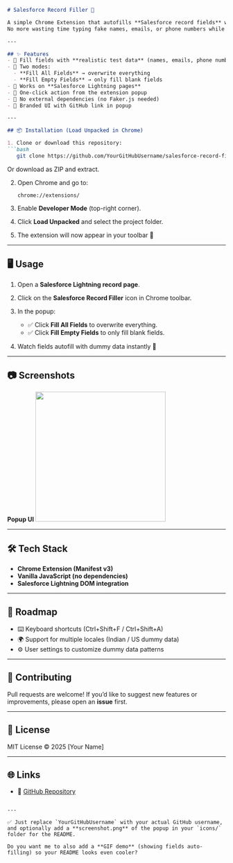 
````markdown
# Salesforce Record Filler 🚀

A simple Chrome Extension that autofills **Salesforce record fields** with **realistic dummy data** for testing.  
No more wasting time typing fake names, emails, or phone numbers while testing forms in Salesforce Lightning.

---

## ✨ Features
- 🔹 Fill fields with **realistic test data** (names, emails, phone numbers, websites, addresses, dates, etc.)
- 🔹 Two modes:
  - **Fill All Fields** → overwrite everything
  - **Fill Empty Fields** → only fill blank fields
- 🔹 Works on **Salesforce Lightning pages**
- 🔹 One-click action from the extension popup
- 🔹 No external dependencies (no Faker.js needed)
- 🔹 Branded UI with GitHub link in popup

---

## 📦 Installation (Load Unpacked in Chrome)

1. Clone or download this repository:
```bash
   git clone https://github.com/YourGitHubUsername/salesforce-record-filler.git
````

Or download as ZIP and extract.

2. Open Chrome and go to:

   ```
   chrome://extensions/
   ```

3. Enable **Developer Mode** (top-right corner).

4. Click **Load Unpacked** and select the project folder.

5. The extension will now appear in your toolbar 🎉

---

## 🖥️ Usage

1. Open a **Salesforce Lightning record page**.
2. Click on the **Salesforce Record Filler** icon in Chrome toolbar.
3. In the popup:

   * ✅ Click **Fill All Fields** to overwrite everything.
   * ✅ Click **Fill Empty Fields** to only fill blank fields.
4. Watch fields autofill with dummy data instantly 🚀

---

## 📷 Screenshots

**Popup UI** <img src="icons/screenshot.png" width="300" />

---

## 🛠️ Tech Stack

* **Chrome Extension (Manifest v3)**
* **Vanilla JavaScript (no dependencies)**
* **Salesforce Lightning DOM integration**

---

## 📌 Roadmap

* ⌨️ Keyboard shortcuts (Ctrl+Shift+F / Ctrl+Shift+A)
* 🌍 Support for multiple locales (Indian / US dummy data)
* ⚙️ User settings to customize dummy data patterns

---

## 🤝 Contributing

Pull requests are welcome!
If you’d like to suggest new features or improvements, please open an **issue** first.

---

## 📜 License

MIT License © 2025 \[Your Name]

---

## 🌐 Links

* 🔗 [GitHub Repository](https://github.com/YourGitHubUsername/salesforce-record-filler)

```

---

✅ Just replace `YourGitHubUsername` with your actual GitHub username, and optionally add a **screenshot.png** of the popup in your `icons/` folder for the README.  

Do you want me to also add a **GIF demo** (showing fields auto-filling) so your README looks even cooler?
```
